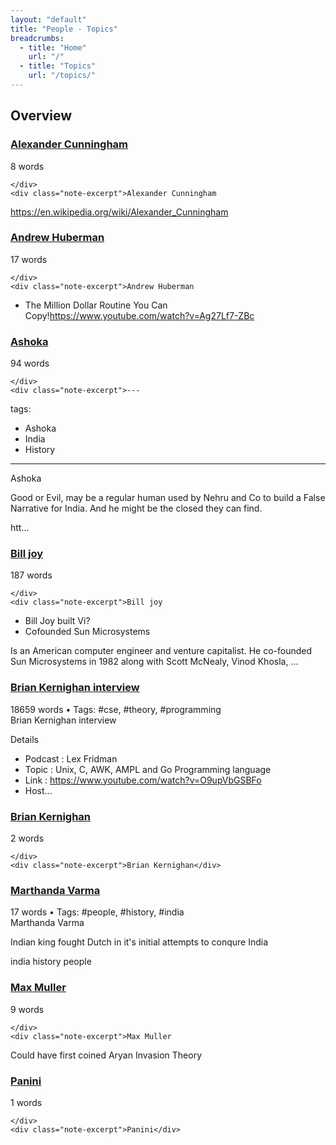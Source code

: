```yaml
---
layout: "default"
title: "People - Topics"
breadcrumbs:
  - title: "Home"
    url: "/"
  - title: "Topics"
    url: "/topics/"
---
```

## Overview

<div class="note-grid">

<div class="note-card">
    <h3><a href="people/alexander-cunningham/">Alexander Cunningham</a></h3>
    <div class="note-meta">
        8 words
        
    </div>
    <div class="note-excerpt">Alexander Cunningham

https://en.wikipedia.org/wiki/Alexander_Cunningham</div>
</div>

<div class="note-card">
    <h3><a href="people/andrew-huberman/">Andrew Huberman</a></h3>
    <div class="note-meta">
        17 words
        
    </div>
    <div class="note-excerpt">Andrew Huberman

- The Million Dollar Routine You Can Copy!https://www.youtube.com/watch?v=Ag27Lf7-ZBc</div>
</div>

<div class="note-card">
    <h3><a href="people/ashoka/">Ashoka</a></h3>
    <div class="note-meta">
        94 words
        
    </div>
    <div class="note-excerpt">---
tags:
  - Ashoka
  - India
  - History
---

 Ashoka

Good or Evil, may be a regular human used by Nehru and Co to build a False Narrative for India. And he might be the closed they can find.

htt...</div>
</div>

<div class="note-card">
    <h3><a href="people/bill-joy/">Bill joy</a></h3>
    <div class="note-meta">
        187 words
        
    </div>
    <div class="note-excerpt">Bill joy

- Bill Joy built Vi?
- Cofounded Sun Microsystems


Is an American computer engineer and venture capitalist. He co-founded Sun Microsystems in 1982 along with Scott McNealy, Vinod Khosla, ...</div>
</div>

<div class="note-card">
    <h3><a href="people/brian-kernighan-interview/">Brian Kernighan interview</a></h3>
    <div class="note-meta">
        18659 words
        • Tags: #cse, #theory, #programming
    </div>
    <div class="note-excerpt">Brian Kernighan interview

 Details

- Podcast     : Lex Fridman
- Topic       : Unix, C, AWK, AMPL and Go Programming language
- Link        : <https://www.youtube.com/watch?v=O9upVbGSBFo>
- Host...</div>
</div>

<div class="note-card">
    <h3><a href="people/brian-kernighan/">Brian Kernighan</a></h3>
    <div class="note-meta">
        2 words
        
    </div>
    <div class="note-excerpt">Brian Kernighan</div>
</div>

<div class="note-card">
    <h3><a href="people/marthanda-varma/">Marthanda Varma</a></h3>
    <div class="note-meta">
        17 words
        • Tags: #people, #history, #india
    </div>
    <div class="note-excerpt">Marthanda Varma

Indian king fought Dutch in it's initial attempts to conqure India

india history people</div>
</div>

<div class="note-card">
    <h3><a href="people/max-muller/">Max Muller</a></h3>
    <div class="note-meta">
        9 words
        
    </div>
    <div class="note-excerpt">Max Muller

Could have first coined Aryan Invasion Theory</div>
</div>

<div class="note-card">
    <h3><a href="people/panini/">Panini</a></h3>
    <div class="note-meta">
        1 words
        
    </div>
    <div class="note-excerpt">Panini</div>
</div>
</div>
